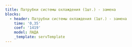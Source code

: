 ```yaml
---
title: Патрубки системы охлаждения (1шт.) - замена
blocks:
  - header: Патрубки системы охлаждения (1шт.) - замена
    time: '0,35'
    coef: '1419'
    model: ЛАДА
    _template: servTemplate
---
```

        